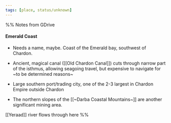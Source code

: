 ```yaml
---
tags: [place, status/unknown]
---
```


%%
Notes from GDrive
#### Emerald Coast

- Needs a name, maybe. Coast of the Emerald bay, southwest of Chardon. 
    
- Ancient, magical canal  ([[Old Chardon Canal]]) cuts through narrow part of the isthmus, allowing seagoing travel, but expensive to navigate for ~to be determined reasons~
    
- Large southern port/trading city, one of the 2-3 largest in Chardon Empire outside Chardon
    
- The northern slopes of the [[~Darba Coastal Mountains~]] are another significant mining area.

[[Yeraad]] river flows through here
%%
